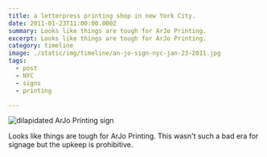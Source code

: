 ```yaml
---
title: a letterpress printing shop in new York City.
date: 2011-01-23T11:00:00.000Z
summary: Looks like things are tough for ArJo Printing.
excerpt: Looks like things are tough for ArJo Printing.
category: timeline
image: ./static/img/timeline/an-jo-sign-nyc-jan-23-2011.jpg
tags:
  - post 
  - NYC
  - signs
  - printing

---
```


![dilapidated ArJo Printing sign](/static/img/timeline/an-jo-sign-nyc-jan-23-2011.jpg "dilapidated ArJo Printing sign")

Looks like things are tough for ArJo Printing. This wasn't such a bad era for signage but the upkeep is prohibitive.